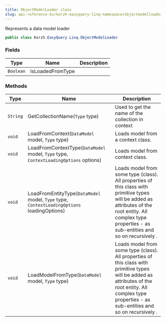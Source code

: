 ```yaml
---
title: ObjectModelLoader class
slug: api-reference-5x/korzh-easyquery-linq-namespace/objectmodelloader-class
---
```



Represents a data model loader
```csharp
public class Korzh.EasyQuery.Linq.ObjectModelLoader

```

### Fields

| Type | Name | Description | 
| --- | --- | --- | 
| `Boolean` | IsLoadedFromType |  | 


### Methods

| Type | Name | Description | 
| --- | --- | --- | 
| `String` | GetCollectionName(`Type` type) | Used to get the name of the collection in context | 
| `void` | LoadFromContext(`DataModel` model, `Type` type) | Loads model from a context class. | 
| `void` | LoadFromContextType(`DataModel` model, `Type` type, `ContextLoadingOptions` options) | Loads model from context class. | 
| `void` | LoadFromEntityType(`DataModel` model, `Type` type, `ContextLoadingOptions` loadingOptions) | Loads model from some type (class).  All properties of this class with primitive types will be added as attributes of the root entity.  All complex type properties - as sub-entities and so on recursively . | 
| `void` | LoadModelFromType(`DataModel` model, `Type` type) | Loads model from some type (class).  All properties of this class with primitive types will be added as attributes of the root entity.  All complex type properties - as sub-entities and so on recursively . |